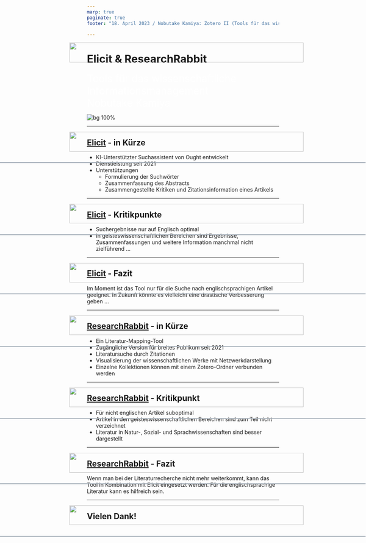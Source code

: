 ```yaml
---
marp: true
paginate: true
footer: "18. April 2023 / Nobutake Kamiya: Zotero II (Tools für das wissenschaftliche Informationsmanagement)"

---
```

<style>
@import 'default';
/* Bootstrap */
@import url('https://cdn.jsdelivr.net/npm/bootstrap@5.0.2/dist/css/bootstrap.min.css');
@import url('https://fonts.googleapis.com/css2?family=Kosugi&family=Roboto+Mono&display=swap');

:root {
  --theme-yellow: #FEDE00;
  --theme-red: #DC6027;
  --theme-blue: #0028A5;
  --theme-grey: #A3ADB7;
}
header {
  width: 100%;
  height: 80px;
  position: absolute;
  left: -1px;
}
.header_2nd {
  border-bottom: 2px solid var(--theme-grey);
}
.img_links {
  position: relative;
  left: 20px;
}
.img_rechts {
  position: relative;
  left: 800px;
}
section h1 {
  font-size: 2.65rem;
  color: white;
}
section h2 {
    color: var(--theme-blue);
}
.text_white {
    font-size: 1.65rem;
    color: white;
}
.bg_grey {
    position: relative;
    left: -80px;
    width: 1600px;
    height: 520px;
    background-color: var(--theme-grey);
    text-indent: 100px;
    line-height: 200px;
}

</style>
<header>
<img src="../uni_img/header_links.png" height=80% class="img_links"/>
<img src="../uni_img/header_rechts.svg" class="img_rechts"/>
</header>

# Elicit & ResearchRabbit
<div class="text_white">Tools für das wissenschaftliche Informationsmanagement<br>
Nobutake Kamiya</div>

![bg 100%](../uni_img/hintergrund_1page.jpg)

---

<header class="header_2nd">
<img src="../uni_img/header_links.png" height=80% class="img_links"/>
<img src="../uni_img/header_rechts.svg" class="img_rechts"/>
</header>

## [Elicit](https://elicit.org/) - in Kürze
- KI-Unterstützter Suchassistent von Ought entwickelt
- Dienstleistung seit 2021
- Unterstützungen
  - Formulierung der Suchwörter
  - Zusammenfassung des Abstracts
  - Zusammengestellte Kritiken und Zitationsinformation eines Artikels

---


<header class="header_2nd">
<img src="../uni_img/header_links.png" height=80% class="img_links"/>
<img src="../uni_img/header_rechts.svg" class="img_rechts"/>
</header>

## [Elicit](https://elicit.org/) - Kritikpunkte
- Suchergebnisse nur auf Englisch optimal
- In geisteswissenschaftlichen Bereichen sind Ergebnisse, Zusammenfassungen und weitere Information manchmal nicht zielführend …


---

<header class="header_2nd">
<img src="../uni_img/header_links.png" height=80% class="img_links"/>
<img src="../uni_img/header_rechts.svg" class="img_rechts"/>
</header>

## [Elicit](https://elicit.org/) - Fazit

Im Moment ist das Tool nur für die Suche nach englischsprachigen Artikel geeignet. In Zukunft könnte es vielleicht eine drastische Verbesserung geben … 



---

<header class="header_2nd">
<img src="../uni_img/header_links.png" height=80% class="img_links"/>
<img src="../uni_img/header_rechts.svg" class="img_rechts"/>
</header>

## [ResearchRabbit](https://www.researchrabbit.ai/) - in Kürze

- Ein Literatur-Mapping-Tool 
- Zugängliche Version für breites Publikum seit 2021
- Literatursuche durch Zitationen 
- Visualisierung der wissenschaftlichen Werke mit Netzwerkdarstellung
- Einzelne Kollektionen können mit einem Zotero-Ordner verbunden werden

---

<header class="header_2nd">
<img src="../uni_img/header_links.png" height=80% class="img_links"/>
<img src="../uni_img/header_rechts.svg" class="img_rechts"/>
</header>

## [ResearchRabbit](https://www.researchrabbit.ai/) - Kritikpunkt

- Für nicht englischen Artikel suboptimal
- Artikel in den geisteswissenschaftlichen Bereichen sind zum Teil nicht verzeichnet
- Literatur in Natur-, Sozial- und Sprachwissenschaften sind besser dargestellt


---


<header class="header_2nd">
<img src="../uni_img/header_links.png" height=80% class="img_links"/>
<img src="../uni_img/header_rechts.svg" class="img_rechts"/>
</header>

## [ResearchRabbit](https://www.researchrabbit.ai/) - Fazit

Wenn man bei der Literaturrecherche nicht mehr weiterkommt, kann das Tool in Kombination mit Elicit eingesetzt werden. Für die englischsprachige Literatur kann es hilfreich sein. 


---
<header class="header_2nd">
<img src="../uni_img/header_links.png" height=80% class="img_links"/>
<img src="../uni_img/header_rechts.svg" class="img_rechts"/>
</header>

## Vielen Dank!